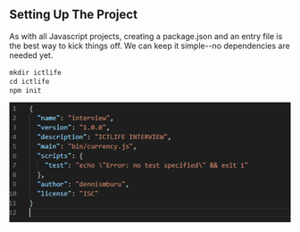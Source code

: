 
## Setting Up The Project
As with all Javascript projects, creating a package.json and an entry file is the best way to kick things off. We can keep it simple--no dependencies are needed yet.
```
mkdir ictlife
cd ictlife
npm init
```
![alt text](https://github.com/dennis2018/ICTLIFE-/blob/master/1.PNG)

